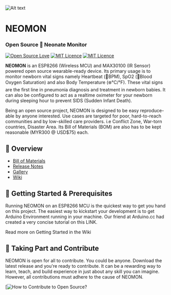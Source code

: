
![Alt text](https://i.imgur.com/zS2aS2z.jpg "NEOMON on Breadboard")
# NEOMON
### Open Source :baby: Neonate Monitor
[![Open Source Love](https://badges.frapsoft.com/os/v2/open-source.svg?v=103)](https://github.com/ellerbrock/open-source-badges/) [![MIT Licence](https://badges.frapsoft.com/os/mit/mit.svg?v=103)](https://opensource.org/licenses/mit-license.php) [![MIT Licence](https://img.shields.io/badge/status-prototype-orange.svg)]()

**NEOMON** is an ESP8266 (Wireless MCU) and MAX30100 (IR Sensor) powered open source wearable-ready device. Its primary usage is to monitor newborn vital signs namely Heartbeat (:heartbeat:BPM), SpO2 (:syringe:Blood Oxygen Saturation) and also Body Temperature (:snowflake:°C/°F). These vital signs are the first line in pneumonia diagnosis and treatment in newborn babies. It can also be configured to act as a realtime oximeter for your newborn during sleeping hour to prevent SIDS (Sudden Infant Death).

Being an open source project, NEOMON is designed to be easy reproduce-able by anyone interested. Use cases are targeted for poor, hard-to-reach communities and by low-skilled care providers. i.e Conflict Zone, War-torn countries, Disaster Area. Its Bill of Materials (BOM) are also has to be kept reasonable (MYR300 @ USD$75) each.

## :pushpin: Overview

* [Bill of Materials](https://www.findchips.com/u/list/46405-neomon-neonate-monitor-pulse-oximetry)
* [Release Notes](https://github.com/nurfaizfoat/neomon-opensource-oxymetry/releases)
* [Gallery](https://www)
* [Wiki](https://github.com/nurfaizfoat/neomon-opensource-oxymetry/wiki)

## :pushpin: Getting Started & Prerequisites
Running NEOMON on an ESP8266 MCU is the quickest way to get you hand on this project. The easiest way to kickstart your development is to get Arduino Environment running in your machine. Our friend at Arduino.cc had created a very concise tutorial on this LINK.

Read more on Getting Started in the Wiki

## :pushpin: Taking Part and Contribute
NEOMON is open for all to contribute. You could be anyone. Download the latest release and you're ready to contribute. It can be a rewarding way to learn, teach, and build experience in just about any skill you can imagine. However, all contributions must adhere to the cause of NEOMON. 

[![How to Contribute to Open Source?](https://opensource.guide/how-to-contribute/)
